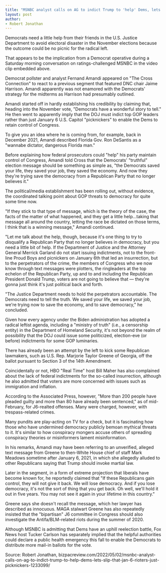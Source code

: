 ```yaml
---
title: "MSNBC analyst calls on AG to indict Trump to 'help' Dems, lets slip that Jan 6 rioters just 'picknickers'"
layout: post
author:
- Robert Jonathan
---
```


Democrats need a little help from their friends in the U.S. Justice Department to avoid electoral disaster in the November elections because the outcome could be no picnic for the radical left.

That appears to be the implication from a Democrat operative during a Saturday morning conversation on ratings-challenged MSNBC in the video clip embedded above.

Democrat pollster and analyst Fernand Amandi appeared on "The Cross Connection" to react to a previous segment that featured DNC chair Jaime Harrison. Amandi apparently was not enamored with the Democrats' strategy for the midterms as Harrison had presumably outlined.

Amandi started off in hardly establishing his credibility by claiming that, heading into the November vote, "Democrats have a wonderful story to tell." He then went to apparently imply that the DOJ must indict top GOP leaders rather than just January 6 U.S. Capitol "picknickers" to enable the Dems to retain control of Congress.

To give you an idea where he is coming from, for example, back in December 2021, Amandi described Florida Gov. Ron DeSantis as a "wannabe dictator, dangerous Florida man."

Before explaining how federal prosecutors could "help" his party maintain control of Congress, Amandi told Cross that the Democrats' "truthful" election message should be something as simple as, "the Democrats saved your life, they saved your job, they saved the economy. And now they they're trying save the democracy from a Republican Party that no longer believes it."

The political/media establishment has been rolling out, without evidence, the coordinated talking point about GOP threats to democracy for quite some time now.

"If they stick to that type of message, which is the theory of the case, the facts of the matter of what happened, and they get a little help…taking that message all around the country, letting the race be dictated on those terms, I think that is a winning message," Amandi continued.

"Let me talk about the help, though, because it's one thing to try to disqualify a Republican Party that no longer believes in democracy, but you need a little bit of help. If the Department of Justice and the Attorney General Merrick Garland do not start issuing indictments, not to the front-line Proud Boys and picnickers on January 6th that led an insurrection, but to the perpetrators of the crime, the members of Congress who we now know through text messages were plotters, the ringleaders at the top echelon of the Republican Party, up and to and including the Republican President Donald Trump, voters are not going to believe that — they're gonna just think it's just political back and forth.

"The Justice Department needs to hold the perpetrators accountable. The Democrats need to tell the truth. We saved your life, we saved your job, we're trying now to save the economy, and to save democracy," he concluded.

Given how every agency under the Biden administration has adopted a radical leftist agenda, including a "ministry of truth" (i.e., a censorship entity) in the Department of Homeland Security, it's not beyond the realm of possibility that the DOJ could issue some politicized, election-eve (or before) indictments for some GOP luminaries.

There has already been an attempt by the left to kick some Republican lawmakers, such as U.S. Rep. Marjorie Taylor Greene of Georgia, off the ballot pursuant to Section 3 of the 14th Amendment.

Coincidentally or not, HBO "Real Time" host Bill Maher has also complained about the lack of federal indictments for the so-called insurrection, although he also admitted that voters are more concerned with issues such as immigration and inflation.

According to the Associated Press, however, "More than 200 people have pleaded guilty and more than 80 have already been sentenced," as of mid-February, for J6-realted offenses. Many were charged, however, with trespass-related crimes.

Many pundits are play-acting on TV for a check, but it is fascinating how those who have undermined democracy publicly bemoan mythical threats to it. It's similar to how conspiracy mongers accuse others of spreading conspiracy theories or misinformers lament misinformation.

In his remarks, Amandi may have been referring to an unverified, alleged text message from Greene to then-White House chief of staff Mark Meadows sometime after January 6, 2021, in which she allegedly alluded to other Republicans saying that Trump should invoke martial law.

Later in the segment, in a form of extreme projection that liberals have become known for, he reportedly claimed that "If these Republicans gain control, they will not give it back. We will lose democracy. And if you lose democracy, it's not the sort of thing that you get back. Oh well, we'll hold it out in five years. You may not see it again in your lifetime in this country."

Greene says she doesn't recall the message, which her lawyer has described as innocuous. MAGA stalwart Greene has also repeatedly insisted that the "bipartisan" J6 committee in Congress should also investigate the Antifa/BLM-related riots during the summer of 2020.

Although MSNBC is admitting that Dems have an uphill reelection battle, Fox News host Tucker Carlson has separately implied that the helpful authorities could declare a public health emergency this fall to enable the Democrats to distribute more mail-in ballots for the vote.

Source: Robert Jonathan, bizpacreview.com/2022/05/02/msnbc-analyst-calls-on-ag-to-indict-trump-to-help-dems-lets-slip-that-jan-6-rioters-just-picknickers-1233099/
